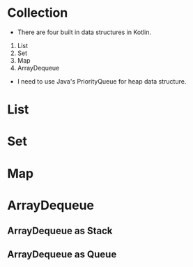 # Collection
- There are four built in data structures in Kotlin.
1. List
1. Set
1. Map
1. ArrayDequeue
- I need to use Java's PriorityQueue for heap data structure.



# List


# Set


# Map



# ArrayDequeue


## ArrayDequeue as Stack


## ArrayDequeue as Queue


